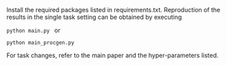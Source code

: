 Install the required packages listed in requirements.txt.
Reproduction of the results in the single task setting can be obtained by executing

<code>python main.py </code> or

<code>python main_procgen.py </code>

For task changes, refer to the main paper and the hyper-parameters listed.
